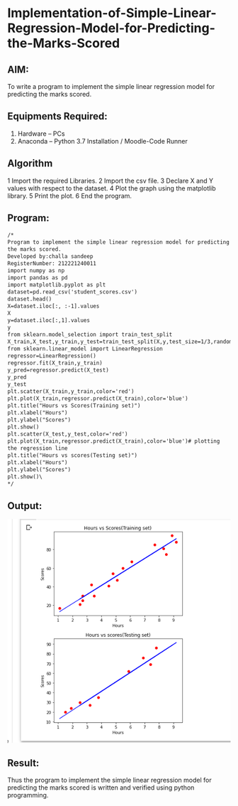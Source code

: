# Implementation-of-Simple-Linear-Regression-Model-for-Predicting-the-Marks-Scored

## AIM:
To write a program to implement the simple linear regression model for predicting the marks scored.

## Equipments Required:
1. Hardware – PCs
2. Anaconda – Python 3.7 Installation / Moodle-Code Runner

## Algorithm

 1 Import the required Libraries.
 2 Import the csv file.
 3 Declare X and Y values with respect to the dataset.
 4 Plot the graph using the matplotlib library.
 5 Print the plot.
 6 End the program.


## Program:
```
/*
Program to implement the simple linear regression model for predicting the marks scored.
Developed by:challa sandeep 
RegisterNumber: 212221240011
import numpy as np
import pandas as pd 
import matplotlib.pyplot as plt
dataset=pd.read_csv('student_scores.csv')
dataset.head()
X=dataset.iloc[:, :-1].values
X
y=dataset.iloc[:,1].values
y
from sklearn.model_selection import train_test_split
X_train,X_test,y_train,y_test=train_test_split(X,y,test_size=1/3,random_state=0)
from sklearn.linear_model import LinearRegression
regressor=LinearRegression()
regressor.fit(X_train,y_train)
y_pred=regressor.predict(X_test)
y_pred
y_test
plt.scatter(X_train,y_train,color='red')
plt.plot(X_train,regressor.predict(X_train),color='blue')
plt.title("Hours vs Scores(Training set)")
plt.xlabel("Hours")
plt.ylabel("Scores")
plt.show()
plt.scatter(X_test,y_test,color='red')
plt.plot(X_train,regressor.predict(X_train),color='blue')# plotting the regression line
plt.title("Hours vs scores(Testing set)")
plt.xlabel("Hours")
plt.ylabel("Scores")
plt.show()\
*/
```

## Output:
![](sandy.png)


## Result:
Thus the program to implement the simple linear regression model for predicting the marks scored is written and verified using python programming.
